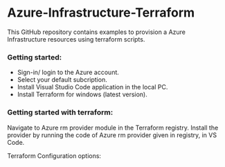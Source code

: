  # Azure-Infrastructure-Terraform

This GitHub repository contains examples to provision a Azure Infrastructure resources using terraform scripts.

### Getting started:
* Sign-in/ login to the Azure account.
* Select your default subcription.
* Install Visual Studio Code application in the local PC.
* Install Terraform for windows (latest version).

### Getting started with terraform:
Navigate to Azure rm provider module in the Terraform registry.
Install the provider by running the code of Azure rm provider given in registry, in VS Code.

Terraform Configuration options:

